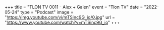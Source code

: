 +++
title = "TLON TV 0011 - Alex + Galen"
event = "Tlon TV"
date = "2022-05-24"
type = "Podcast"
image = "https://img.youtube.com/vi/mTSinc9G_io/0.jpg"
url = "https://www.youtube.com/watch?v=mTSinc9G_io"
+++